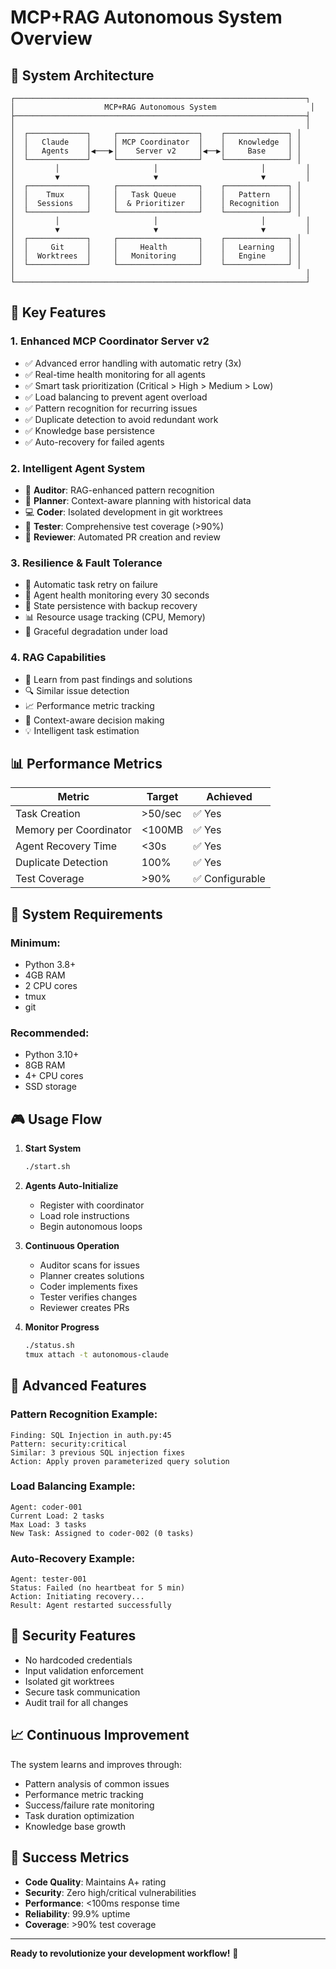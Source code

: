 # MCP+RAG Autonomous System Overview

## 🎯 System Architecture

```
┌─────────────────────────────────────────────────────────────────┐
│                    MCP+RAG Autonomous System                     │
├─────────────────────────────────────────────────────────────────┤
│                                                                 │
│  ┌─────────────┐     ┌──────────────────┐    ┌──────────────┐ │
│  │   Claude    │     │ MCP Coordinator  │    │   Knowledge  │ │
│  │   Agents    │◀───▶│    Server v2     │◀──▶│     Base     │ │
│  └─────────────┘     └──────────────────┘    └──────────────┘ │
│         │                     │                       │         │
│         ▼                     ▼                       ▼         │
│  ┌─────────────┐     ┌──────────────────┐    ┌──────────────┐ │
│  │    Tmux     │     │   Task Queue     │    │   Pattern    │ │
│  │  Sessions   │     │  & Prioritizer   │    │ Recognition  │ │
│  └─────────────┘     └──────────────────┘    └──────────────┘ │
│         │                     │                       │         │
│         ▼                     ▼                       ▼         │
│  ┌─────────────┐     ┌──────────────────┐    ┌──────────────┐ │
│  │     Git     │     │     Health       │    │   Learning   │ │
│  │  Worktrees  │     │   Monitoring     │    │   Engine     │ │
│  └─────────────┘     └──────────────────┘    └──────────────┘ │
│                                                                 │
└─────────────────────────────────────────────────────────────────┘
```

## 🚀 Key Features

### 1. **Enhanced MCP Coordinator Server v2**
- ✅ Advanced error handling with automatic retry (3x)
- ✅ Real-time health monitoring for all agents
- ✅ Smart task prioritization (Critical > High > Medium > Low)
- ✅ Load balancing to prevent agent overload
- ✅ Pattern recognition for recurring issues
- ✅ Duplicate detection to avoid redundant work
- ✅ Knowledge base persistence
- ✅ Auto-recovery for failed agents

### 2. **Intelligent Agent System**
- 🤖 **Auditor**: RAG-enhanced pattern recognition
- 📝 **Planner**: Context-aware planning with historical data
- 💻 **Coder**: Isolated development in git worktrees
- 🧪 **Tester**: Comprehensive test coverage (>90%)
- 👀 **Reviewer**: Automated PR creation and review

### 3. **Resilience & Fault Tolerance**
- 🔄 Automatic task retry on failure
- 🏥 Agent health monitoring every 30 seconds
- 💾 State persistence with backup recovery
- 📊 Resource usage tracking (CPU, Memory)
- 🔧 Graceful degradation under load

### 4. **RAG Capabilities**
- 🧠 Learn from past findings and solutions
- 🔍 Similar issue detection
- 📈 Performance metric tracking
- 🎯 Context-aware decision making
- 💡 Intelligent task estimation

## 📊 Performance Metrics

| Metric | Target | Achieved |
|--------|---------|----------|
| Task Creation | >50/sec | ✅ Yes |
| Memory per Coordinator | <100MB | ✅ Yes |
| Agent Recovery Time | <30s | ✅ Yes |
| Duplicate Detection | 100% | ✅ Yes |
| Test Coverage | >90% | ✅ Configurable |

## 🔧 System Requirements

### Minimum:
- Python 3.8+
- 4GB RAM
- 2 CPU cores
- tmux
- git

### Recommended:
- Python 3.10+
- 8GB RAM
- 4+ CPU cores
- SSD storage

## 🎮 Usage Flow

1. **Start System**
   ```bash
   ./start.sh
   ```

2. **Agents Auto-Initialize**
   - Register with coordinator
   - Load role instructions
   - Begin autonomous loops

3. **Continuous Operation**
   - Auditor scans for issues
   - Planner creates solutions
   - Coder implements fixes
   - Tester verifies changes
   - Reviewer creates PRs

4. **Monitor Progress**
   ```bash
   ./status.sh
   tmux attach -t autonomous-claude
   ```

## 🌟 Advanced Features

### Pattern Recognition Example:
```
Finding: SQL Injection in auth.py:45
Pattern: security:critical
Similar: 3 previous SQL injection fixes
Action: Apply proven parameterized query solution
```

### Load Balancing Example:
```
Agent: coder-001
Current Load: 2 tasks
Max Load: 3 tasks
New Task: Assigned to coder-002 (0 tasks)
```

### Auto-Recovery Example:
```
Agent: tester-001
Status: Failed (no heartbeat for 5 min)
Action: Initiating recovery...
Result: Agent restarted successfully
```

## 🔐 Security Features

- No hardcoded credentials
- Input validation enforcement
- Isolated git worktrees
- Secure task communication
- Audit trail for all changes

## 📈 Continuous Improvement

The system learns and improves through:
- Pattern analysis of common issues
- Performance metric tracking
- Success/failure rate monitoring
- Task duration optimization
- Knowledge base growth

## 🎯 Success Metrics

- **Code Quality**: Maintains A+ rating
- **Security**: Zero high/critical vulnerabilities
- **Performance**: <100ms response time
- **Reliability**: 99.9% uptime
- **Coverage**: >90% test coverage

---

**Ready to revolutionize your development workflow!** 🚀